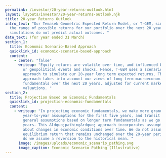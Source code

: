```yaml
---
permalink: /investor/20-year-returns-outlook.html
layout: layouts/investor/20-year-returns-outlook.njk
title: 20-year Returns Outlook
intro_text: "Our Temasek Geometric Expected Return Model, or T-GEM, simulates
  the range of possible returns for our portfolio over the next 20 years. These
  simulations do not predict actual outcomes. "
date_text: (for year ended 31 March)
section_1:
  title: Economic Scenario-Based Approach
  quicklink_id: economic-scenario-based-approach
  content:
    - center: "false"
      writeup: "Equity returns are volatile over time, and influenced by macroeconomic
        or geopolitical events and shocks. Hence, T-GEM uses a scenario-based
        approach to simulate our 20-year long term expected returns. This
        approach takes into account our views of long term macroeconomic
        fundamentals over the next 20 years, adjusted for current market
        valuations. "
section_2:
  title: Projection Based on Economic Fundamentals
  quicklink_id: projection-economic-fundamentals
  content:
    - writeup: "In projecting economic fundamentals, we make more granular
        year-to-year assumptions for the first five years, and transit to more
        general assumptions based on longer term fundamentals as we go beyond 10
        years. This &ldquo;pathing&rdquo; approach incorporates assumptions
        about changes in economic conditions over time. We do not assume an
        equilibrium return that remains unchanged over the 20-year period, nor
        do we assume a reversion to the historical mean. "
      image: /images/uploads/economic_scenario_pathing.svg
      image_caption: Economic Scenario Pathing (Illustrative)
---
```

